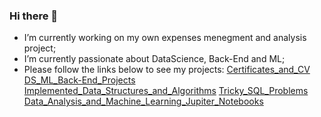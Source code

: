 ### Hi there 👋


- I’m currently working on my own expenses menegment and analysis project;
- I’m currently passionate about DataScience, Back-End and ML;
- Please follow the links below to see my projects:
   [Certificates_and_CV](https://github.com/CERTIFICATES-CV/CV_CERTIFICATES)
   [DS_ML_Back-End_Projects](https://github.com/ML-DS-PROJECTS)
   [Implemented_Data_Structures_and_Algorithms](https://github.com/DATA-STRUCTURES-PROJECTS)
   [Tricky_SQL_Problems](https://github.com/TRICKY-SQL-PROBLEMS)
   [Data_Analysis_and_Machine_Learning_Jupiter_Notebooks](https://github.com/DATA-ANALYSIS-NOTEBOOKS)
